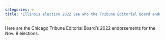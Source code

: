 ```yaml
---
categories: e
title: "Illinois election 2022 See who the Tribune Editorial Board endorsed — plus how the candidates answered our questions"
---
```

Here are the Chicago Tribune Editorial Board’s 2022 endorsements for the Nov. 8 elections.